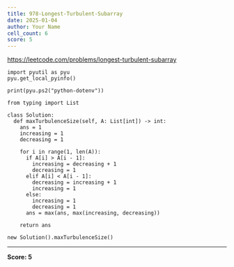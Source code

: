 ```yaml
---
title: 978-Longest-Turbulent-Subarray
date: 2025-01-04
author: Your Name
cell_count: 6
score: 5
---
```


https://leetcode.com/problems/longest-turbulent-subarray


```
import pyutil as pyu
pyu.get_local_pyinfo()
```


```
print(pyu.ps2("python-dotenv"))
```


```
from typing import List
```


```
class Solution:
  def maxTurbulenceSize(self, A: List[int]) -> int:
    ans = 1
    increasing = 1
    decreasing = 1

    for i in range(1, len(A)):
      if A[i] > A[i - 1]:
        increasing = decreasing + 1
        decreasing = 1
      elif A[i] < A[i - 1]:
        decreasing = increasing + 1
        increasing = 1
      else:
        increasing = 1
        decreasing = 1
      ans = max(ans, max(increasing, decreasing))

    return ans
```


```
new Solution().maxTurbulenceSize()
```


---
**Score: 5**